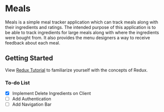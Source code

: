 # Meals

Meals is a simple meal tracker application which can track meals along with their ingredients and ratings. The intended purpose of
this application is to be able to track ingredients for large meals along with where the ingredients were bought from. It also provides the menu designers a way to receive feedback about each meal.

## Getting Started

View [Redux Tutorial](https://www.youtube.com/watch?v=1w-oQ-i1XB8&list=PLoYCgNOIyGADILc3iUJzygCqC8Tt3bRXt) to familiarize yourself with the concepts of Redux.

### To-do List

- [x] Implement Delete Ingredients on Client
- [ ] Add Authentication
- [ ] Add Navigation Bar

